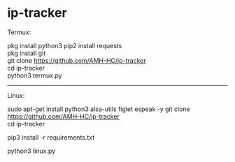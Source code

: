 # ip-tracker
Termux:

pkg install python3 
pip2 install requests         
pkg install git              
git clone https://github.com/AMH-HC/ip-tracker   
cd ip-tracker       
python3 termux.py 

-----------------------

Linux:

sudo apt-get install python3 alsa-utils figlet espeak -y 
git clone https://github.com/AMH-HC/ip-tracker   
cd ip-tracker    

pip3 install -r requirements.txt          

python3 linux.py
